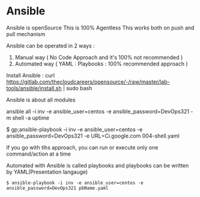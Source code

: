 # Ansible
Ansible is openSource
This is 100% Agentless
This works both on push and pull mechanism

Ansible can be operated in 2 ways :
1) Manual way    ( No Code Approach and it's 100% not recommended )
2) Automated way ( YAML : Playbooks : 100% recommended approach )


Install Ansible :
curl https://gitlab.com/thecloudcareers/opensource/-/raw/master/lab-tools/ansible/install.sh | sudo bash

Ansible is about all modules


ansible all -i inv -e ansible_user=centos -e ansible_password=DevOps321 -m shell -a uptime

$ gp;ansible-playbook -i inv -e ansible_user=centos -e ansible_password=DevOps321 -e URL=Ci.google.com 004-shell.yaml

If you go with tihs approach, you can run or execute only one command/action at a time

Automated with Ansible is called playbooks and playbooks can be written by YAML(Presentation langauge)

```$ ansible-playbook -i inv -e ansible_user=centos -e ansible_password=DevOps321 pbName.yaml```
